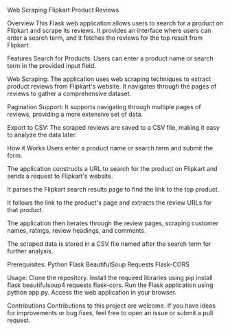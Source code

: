 Web Scraping Flipkart Product Reviews

Overview
This Flask web application allows users to search for a product on Flipkart and scrape its reviews. It provides an interface where users can enter a search term, and it fetches the reviews for the top result from Flipkart.

Features
Search for Products: Users can enter a product name or search term in the provided input field.

Web Scraping: The application uses web scraping techniques to extract product reviews from Flipkart's website. It navigates through the pages of reviews to gather a comprehensive dataset.

Pagination Support: It supports navigating through multiple pages of reviews, providing a more extensive set of data.

Export to CSV: The scraped reviews are saved to a CSV file, making it easy to analyze the data later.

How it Works
Users enter a product name or search term and submit the form.

The application constructs a URL to search for the product on Flipkart and sends a request to Flipkart's website.

It parses the Flipkart search results page to find the link to the top product.

It follows the link to the product's page and extracts the review URLs for that product.

The application then iterates through the review pages, scraping customer names, ratings, review headings, and comments.

The scraped data is stored in a CSV file named after the search term for further analysis.

Prerequisites:
Python
Flask
BeautifulSoup
Requests
Flask-CORS

Usage:
Clone the repository.
Install the required libraries using pip install flask beautifulsoup4 requests flask-cors.
Run the Flask application using python app.py.
Access the web application in your browser.

Contributions
Contributions to this project are welcome. If you have ideas for improvements or bug fixes, feel free to open an issue or submit a pull request.